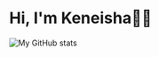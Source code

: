  # Hi, I'm Keneisha👋🏿

![My GitHub stats](https://github-readme-stats.vercel.app/api?username=KeneishaC&show_icons=true&theme=shades-of-purple)
